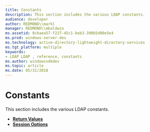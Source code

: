 ```yaml
---
title: Constants
description: This section includes the various LDAP constants.
audience: developer
author: REDMOND\\markl
manager: REDMOND\\mbaldwin
ms.assetid: 8cbaea57-f227-45c1-beb3-390b5d00e5e4
ms.prod: windows-server-dev
ms.technology: active-directory-lightweight-directory-services
ms.tgt_platform: multiple
keywords:
- LDAP LDAP , reference, constants
ms.author: windowssdkdev
ms.topic: article
ms.date: 05/31/2018
---
```


# Constants

This section includes the various LDAP constants.

-   [**Return Values**](return-values.md)
-   [**Session Options**](session-options.md)

 

 




